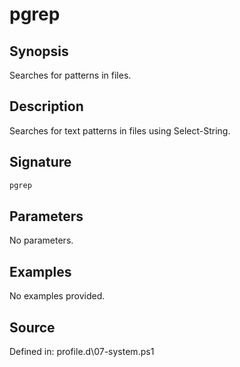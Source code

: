 # pgrep

## Synopsis

Searches for patterns in files.

## Description

Searches for text patterns in files using Select-String.

## Signature

```powershell
pgrep
```

## Parameters

No parameters.

## Examples

No examples provided.

## Source

Defined in: profile.d\07-system.ps1
